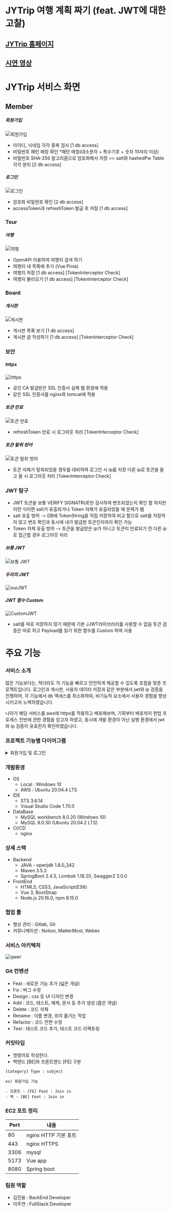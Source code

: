 # JYTrip 여행 계획 짜기 (feat. JWT에 대한 고찰)

## [JYTrip 홈페이지](https://jytrip.monster)

## [시연 영상](https://jinyong3512.notion.site/ssafy-10th-jy-trip-3cf43aa7257a4f95b8620fb8a64e656c?pvs=4)

# JYTrip 서비스 화면
## Member
##### 회원가입 
![회원가입](gif/register.gif)
* 아이디, 닉네임 각각 중복 검사 [1 db access]
* 비밀번호 패턴 매칭 확인 *패턴 매칭(대소문자 + 특수기호 + 숫자 10자리 이상)
* 비밀번호 SHA-256 알고리즘으로 암호화해서 저장 => salt와 hashedPw Table 각각 분리 [2 db access]
##### 로그인
![로그인](gif/login.gif)
* 암호화 비밀번호 확인 [2 db access]
* accessToken과 refreshToken 발급 후 저장 [1 db access]

### Tour
##### 여행
![여행](gif/trip.gif)
* OpenAPI 이용하여 여행지 검색 하기 
* 여행지 내 목록에 추가 (Vue Pinia)  
* 여행지 저장 [1 db access] [TokenInterceptor Check]
* 여행지 불러오기 [1 db access] [TokenInterceptor Check]

### Board
##### 게시판
![게시판](gif/board.gif)
* 게시판 목록 보기 [1 db access]
* 게시판 글 작성하기 [1 db access] [TokenInterceptor Check] 

### 보안
##### https
![https](gif/https.gif)
* 공인 CA 발급받은 SSL 인증서 실제 웹 환경에 적용
* 같은 SSL 인증서를 nginx와 tomcat에 적용
##### 토큰 만료
![토큰 만료](gif/tokenExpired.gif)
* refreshToken 만료 시 로그아웃 처리 [TokenInterceptor Check]
##### 토큰 탈취 방어
![토큰 탈취 방어](gif/tokenDefense.gif)
* 토큰 자체가 탈취되었을 경우를 대비하여 로그인 시 ip를 저장 다른 ip로 토큰을 들고 올 시 로그아웃 처리 [TokenInterceptor Check]

### JWT 탐구
* JWT 토큰을 보통 VERIFY SIGNATRUE만 검사하여 변조되었는지 확인 함 하지만 이런 식이면 salt가 유출되거나 Token 자체가 유출되었을 때 문제가 됌
* salt 유출 방어 -> DB에 TokenString을 직접 저장하여 비교 함으로 salt를 저장하지 않고 변조 확인과 동시에 내가 발급한 토큰인지까지 확인 가능
* Token 자체 유출 방어 -> 토큰을 발급받은 ip가 아니고 토큰이 만료되기 전 다른 ip로 접근할 경우 로그아웃 처리

##### 보통 JWT
![보통 JWT](png/normalJWT.png)
##### 우리의 JWT
![ourJWT](png/ourJWT.png)
##### JWT 함수 Custom
![CustomJWT](png/customJWT.png)
* salt를 따로 저장하지 않기 때문에 기본 JJWT라이브러리를 사용할 수 없음 토큰 검증은 따로 하고 Payload를 읽기 위한 함수를 Custom 하여 사용


#  주요 기능
### 서비스 소개
많은 기능보다는, 적더라도 각 기능을 빠르고 안전하게 제공할 수 있도록 초점을 맞춘 프로젝트입니다. 로그인과 게시판, 사용자 데이터 저장과 같은 부분에서 jwt와 ip 검증을 진행하며, 각 기능에서 db 액세스를 최소화하여, 비기능적 요소에서 사용자 경험을 향상시키고자 노력하였습니다.

나아가 해당 서비스를 aws에 https를 적용하고 배포해보며, 기획부터 배포까지 현업 프로세스 전반에 관한 경험을 얻고자 하였고, 동시에 개발 환경이 아닌 실행 환경에서 jwt와 ip 검증이 유효한지 확인하였습니다.

### 프로젝트 기능별 다이어그램
<details>
  <summary>회원가입 및 로그인</summary>

  * 클래스 다이어그램
  ![image](https://github.com/Juyeori/JYTRIP/assets/98978787/31c1dcd8-b2d5-4bfc-b01a-4852e166be10)

</details>

### 개발환경
- OS
    - Local : Windows 10
    - AWS : Ubuntu 20.04.4 LTS
- IDE
    - STS 3.6.14
    - Visual Studio Code 1.70.0
- DataBase
    - MySQL workbench 8.0.20 (Windows 10)
    - MySQL 8.0.30 (Ubuntu 20.04.2 LTS)
- CI/CD
    - nginx

### 상세 스택
- Backend
    - JAVA - openjdk 1.8.0_342
    - Maven 3.5.3
    - SpringBoot 2.4.5, Lombok 1.18.20, Swagger2 3.0.0
- FrontEnd
    - HTML5, CSS3, JavaScript(ES6)
    - Vue 3, BootStrap
    - Node.js 20.16.0, npm 8.15.0

### 협업 툴
- 형상 관리 : Gitlab, Git
- 커뮤니케이션 : Notion, MatterMost, Webex

### 서비스 아키텍처
![qwer](png/webArchitecture.png)


### Git 컨벤션
- Feat : 새로운 기능 추가 (넓은 개념)
- Fix : 버그 수정
- Design : css 등 UI 디자인 변경
- Add : 코드, 테스트, 예제, 문서 등 추가 생성 (좁은 개념)
- Delete : 코드 삭제
- Rename : 이름 변경, 위치 옮기는 작업
- Refactor : 코드 전면 수정
- Test : 테스트 코드 추가, 테스트 코드 리팩토링

### 커밋타입
- 명령어로 작성한다.
- 백앤드 [BE]와 프론트앤드 [FE] 구분
```
[Category] Type : subject

ex) 회원가입 기능

- 프론트 - [FE] Feat : Join in
- 백 - [BE] Feat : Join in
```

### EC2 포트 정리
| Port | 내용               |
|-----|------------------|
| 80 | nginx HTTP 기본 포트 |
| 443 | nginx HTTPS      |
| 3306 | mysql            |
| 5173 | Vue app          |
| 8080 | Spring boot      |


### 팀원 역할
* 김진용 : BackEnd Developer
* 이주연 : FullStack Developer
